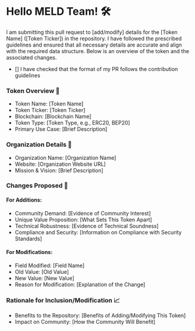 # Hello MELD Team! &#128736;
I am submitting this pull request to [add/modify] details for the [Token Name] ([Token Ticker]) in the repository. I have followed the prescribed guidelines and ensured that all necessary details are accurate and align with the required data structure. Below is an overview of the token and the associated changes.

- [] I have checked that the format of my PR follows the contribution guidelines

### Token Overview &#128221;
- Token Name: [Token Name]
- Token Ticker: [Token Ticker]
- Blockchain: [Blockchain Name]
- Token Type: [Token Type, e.g., ERC20, BEP20]
- Primary Use Case: [Brief Description]

### Organization Details &#127970;
- Organization Name: [Organization Name]
- Website: [Organization Website URL]
- Mission & Vision: [Brief Description]

### Changes Proposed &#128260;

#### For Additions:
- Community Demand: [Evidence of Community Interest]
- Unique Value Proposition: [What Sets This Token Apart]
- Technical Robustness: [Evidence of Technical Soundness]
- Compliance and Security: [Information on Compliance with Security Standards]

#### For Modifications:
- Field Modified: [Field Name]
- Old Value: [Old Value]
- New Value: [New Value]
- Reason for Modification: [Explanation of the Change]

### Rationale for Inclusion/Modification &#128200;
- Benefits to the Repository: [Benefits of Adding/Modifying This Token]
- Impact on Community: [How the Community Will Benefit]

